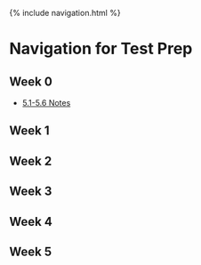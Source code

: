 {% include navigation.html %}


# Navigation for Test Prep

## Week 0

- [5.1-5.6 Notes](https://ad1616.github.io/ADtri3python/prepStuff/5notes)

## Week 1

## Week 2

## Week 3

## Week 4

## Week 5
